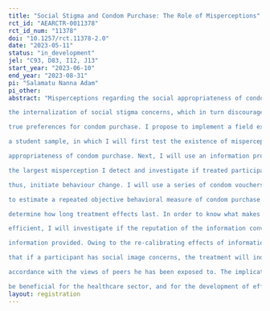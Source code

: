 ```yaml
---
title: "Social Stigma and Condom Purchase: The Role of Misperceptions"
rct_id: "AEARCTR-0011378"
rct_id_num: "11378"
doi: "10.1257/rct.11378-2.0"
date: "2023-05-11"
status: "in_development"
jel: "C93, D83, I12, J13"
start_year: "2023-06-10"
end_year: "2023-08-31"
pi: "Salamatu Nanna Adam"
pi_other:
abstract: "Misperceptions regarding the social appropriateness of condom purchase can potentially lead to
the internalization of social stigma concerns, which in turn discourage people from acting on their
true preferences for condom purchase. I propose to implement a field experiment in Ghana on
a student sample, in which I will first test the existence of misperceptions regarding the social
appropriateness of condom purchase. Next, I will use an information provision treatment to correct
the largest misperception I detect and investigate if treated participants update their beliefs, and
thus, initiate behaviour change. I will use a series of condom vouchers distributed to participants
to estimate a repeated objective behavioral measure of condom purchase. This will also allow me to
determine how long treatment effects last. In order to know what makes information provision more
efficient, I will investigate if the reputation of the information conveyor magnifies the efficiency of
information provided. Owing to the re-calibrating effects of informational treatments, I anticipate
that if a participant has social image concerns, the treatment will induce this participant to act in
accordance with the views of peers he has been exposed to. The implications of my findings may
be beneficial for the healthcare sector, and for the development of effective policies."
layout: registration
---
```


